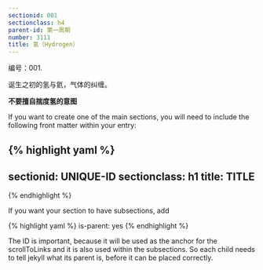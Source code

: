 ```yaml
---
sectionid: 001
sectionclass: h4
parent-id: 第一周期
number: 3111
title: 氢（Hydrogen）
---
```

编号：001.

诞生之初的氢与氦，气体的纠缠。

**不要擅自揣度氢的意图**

If you want to create one of the main sections, you will need to include the following front matter within your entry:

{% highlight yaml %}
---
sectionid: UNIQUE-ID
sectionclass: h1
title: TITLE
---
{% endhighlight %}

If you want your section to have subsections, add

{% highlight yaml %}
is-parent: yes
{% endhighlight %}

The ID is important, because it will be used as the anchor for the scrollToLinks and it is also used within the subsections. So each child needs to tell jekyll what its parent is, before it can be placed correctly.